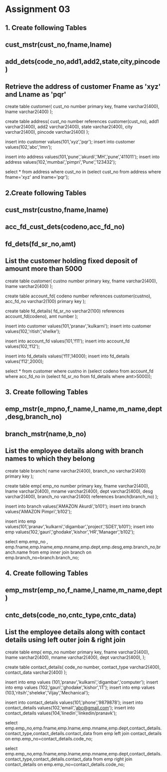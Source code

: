 # Assignment 03

## 1. Create following Tables
## cust_mstr(cust_no,fname,lname)
## add_dets(code_no,add1,add2,state,city,pincode)

## Retrieve the address of customer Fname as 'xyz' and Lname as 'pqr'

create table customer(
cust_no number primary key,
fname varchar2(400),
lname varchar2(400)
);

create table address(
cust_no number references customer(cust_no),
add1 varchar2(400),
add2 varchar2(400),
state varchar2(400),
city varchar2(400),
pincode varchar2(400)
);

insert into customer values(101,'xyz','pqr');
insert into customer values(102,'abc','lmn');


insert into address values(101,'pune','akurdi','MH','pune','411011');
insert into address values(102,'mumbai','pimpri','Pune','123432');

 select * from address where cust_no in (select cust_no from address where fname='xyz' and lname='pqr');


## 2.Create following Tables
## cust_mstr(custno,fname,lname)
## acc_fd_cust_dets(codeno,acc_fd_no)
## fd_dets(fd_sr_no,amt)

## List the customer holding fixed deposit of amount more than 5000 

create table customer(
custno number primary key,
fname varchar2(400),
lname varchar2(400)
);

create table account_fd(
codeno number references customer(custno),
acc_fd_no varchar2(100) primary key
);

create table fd_details(
fd_sr_no varchar2(100) references account_fd(codeno),
amt number
);


insert into customer values(101,'pranav','kulkarni');
insert into customer values(102,'ritish','shelke');

insert into account_fd values(101,'f11');
insert into account_fd values(102,'f12');

insert into fd_details values('f11',14000);
insert into fd_details values('f12',2000);

select * from customer where custno in (select codeno from account_fd where acc_fd_no in (select fd_sr_no from fd_details where amt>5000));

## 3. Create following Tables
## emp_mstr(e_mpno,f_name,l_name,m_name,dept,desg,branch_no)
## branch_mstr(name,b_no)

## List the employee details along with branch names to which they belong

create table branch(
name varchar2(400),
branch_no varchar2(400) primary key
);

create table emp(
emp_no number primary key,
fname varchar2(400),
lname varchar2(400),
mname varchar2(400),
dept varchar2(400),
desg varchar2(400),
branch_no varchar2(400) references branch(branch_no)
);

insert into branch values('AMAZON Akurdi','b101');
insert into branch values('AMAZON Pimpri','b102');

insert into emp values(101,'pranav','kulkarni','digambar','project','SDE1','b101');
insert into emp values(102,'gauri','ghodake','kishor','HR','Manager','b102');

 select emp.emp_no , emp.fname,emp.lname,emp.mname,emp.dept,emp.desg,emp.branch_no,branch.name from emp inner join branch on emp.branch_no=branch.branch_no;


## 4. Create following Tables
## emp_mstr(emp_no,f_name,l_name,m_name,dept)
## cntc_dets(code_no,cntc_type,cntc_data)

## List the employee details along with contact details using left outer join & right join



create table emp(
emp_no number primary key,
fname varchar2(400),
lname varchar2(400),
mname varchar2(400),
dept varchar2(400),
);

create table contact_details(
code_no number,
contact_type varchar2(400),
contact_data varchar2(400)
);

insert into emp values (101,'pranav','kulkarni','digambar','computer');
insert into emp values (102,'gauri','ghodake','kishor','IT');
insert into emp values (103,'ritsih','sheleke','Vijay','Mechanical');

insert into contact_details values(101,'phone','9879878');
insert into contact_details values(102,'email','abc@gmail.com');
insert into contact_details values(104,'linedin','linkedin/pranavk');

 select emp.emp_no,emp.fname,emp.lname,emp.mname,emp.dept,contact_details.contact_type,contact_details.contact_data from emp left join contact_details on emp.emp_no=contact_details.code_no;

 select emp.emp_no,emp.fname,emp.lname,emp.mname,emp.dept,contact_details.contact_type,contact_details.contact_data from emp right join contact_details on emp.emp_no=contact_details.code_no;



